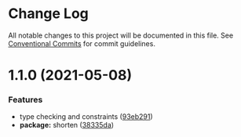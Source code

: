 # Change Log

All notable changes to this project will be documented in this file.
See [Conventional Commits](https://conventionalcommits.org) for commit guidelines.

# 1.1.0 (2021-05-08)


### Features

* type checking and constraints ([93eb291](https://github.com/oadpoaw/packages/commit/93eb29188d627b36e1bcf152ebbbb4e8886604f2))
* **package:** shorten ([38335da](https://github.com/oadpoaw/packages/commit/38335da1abe300bbf594ce93ea695d2169566af4))
